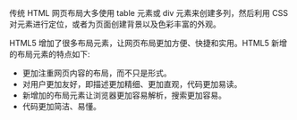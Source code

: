 
传统 HTML 网页布局大多使用 table 元素或 div 元素来创建多列，然后利用 CSS 对元素进行定位，或者为页面创建背景以及色彩丰富的外观。

HTML5 增加了很多布局元素，让网页布局更加方便、快捷和实用。HTML5 新增的布局元素的特点如下:
- 更加注重网页内容的布局，而不只是形式。
- 对用户更加友好，即描述更加精细、更加直观，代码更加易读。
- 新增加的布局元素让浏览器更加容易解析，搜索更加容易。
- 代码更加简洁、易懂。

